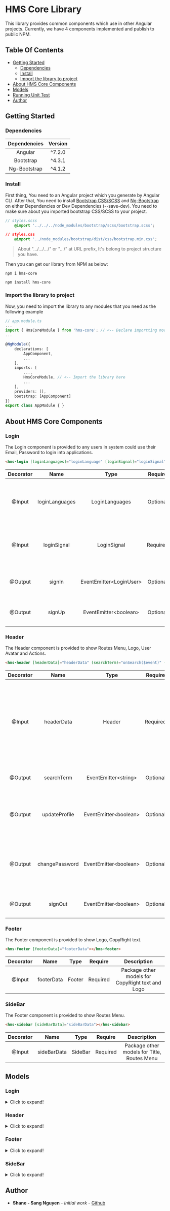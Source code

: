# HMS Core Library

This library provides common components which use in other Angular projects. Currently, we have 4 components implemented and publish to public NPM.

## Table Of Contents

* [Getting Started](#getting-started)
    * [Dependencies](#dependencies)
    * [Install](#install)
    * [Import the library to project](#import-the-library-to-project)
* [About HMS Core Components](#about-hms-core-components)
* [Models](#models)
* [Running Unit Test](#running-unit-test)
* [Author](#author)


## Getting Started

### Dependencies 
| Dependencies  | Version        | 
| :-----------: |:--------------:|
| Angular       | ^7.2.0         |
| Bootstrap     | ^4.3.1         |
| Ng-Bootstrap  | ^4.1.2         |

### Install

First thing, You need to an Angular project which you generate by Angular CLI.
After that, You need to install [Bootstrap CSS/SCSS](https://www.npmjs.com/package/bootstrap) and [Ng-Bootstrap](https://github.com/ng-bootstrap/ng-bootstrap) on either Dependencies or Dev Dependencies (--save-dev). You need to make sure about you imported bootstrap CSS/SCSS to your project.
```scss
// styles.scss
    @import '../../../node_modules/bootstrap/scss/bootstrap.scss';
```
```css
// styles.css
    @import '../node_modules/bootstrap/dist/css/bootstrap.min.css';
```
> About ".../.../.../" or ".../" at URL prefix, It's belong to project structure you have.

Then you can get our library from NPM as below:
```shell
npm i hms-core
```
```shell
npm install hms-core
```

### Import the library to project

Now, you need to import the library to any modules that you need as the following example
```ts
// app.module.ts
...
import { HmsCoreModule } from 'hms-core'; // <-- Declare importting module from hms-core here
...

@NgModule({
    declarations: [
        AppComponent,
        ...
    ],
    imports: [
        ...,
        HmsCoreModule, // <-- Import the library here
        ...
    ],
    providers: [],
    bootstrap: [AppComponent]
})
export class AppModule { }
```
## About HMS Core Components

### Login

The Login component is provided to any users in system could use their Email, Password to login into applications.

```html
<hms-login [loginLanguages]="loginLanguage" [loginSignal]="loginSignal" (signIn)="onSignIn($event)" (signOut)="onSignOut()"></hms-login>
```
| Decorator | Name | Type | Require | Description |
|:--------:|:-------:|:--------:|:--------:|:-----------:|
| @Input | loginLanguages | LoginLanguages | Optional | Support multiple languages (i18n) for texts, labels in Login Component |
| @Input | loginSignal | LoginSignal | Required | Get signal from external about login valid or invalid |
| @Output | signIn | EventEmitter\<LoginUser\> | Optional | Emit LoginUser instance to external component |
| @Output | signUp | EventEmitter\<boolean\> | Optional | Emit signal boolean to external component |

### Header

The Header component is provided to show Routes Menu, Logo, User Avatar and Actions.

```html
<hms-header [headerData]="headerData" (searchTerm)="onSearch($event)" (updateProfile)="onUpdateProfile()" (changePassword)="onChangePassword()" (signOut)="onSignOut()"></hms-header>
```
| Decorator | Name | Type | Require | Description |
|:--------:|:-------:|:--------:|:--------:|:-----------:|
| @Input | headerData | Header | Required | Package other models need for header. As Logo, Title, Routes Menu, Multiple Languages for User Menu and so on |
| @Output | searchTerm | EventEmitter\<string\> | Optional | Emit a string from search input |
| @Output | updateProfile | EventEmitter\<boolean\> | Optional | Emit signal about user would like to navigate to "Profile" page to update info |
| @Output | changePassword | EventEmitter\<boolean\> | Optional | Emit signal about user would like to navigate to "Change Password" page to update info |
| @Output | signOut | EventEmitter\<boolean\> | Optional | Emit signal about user would like to sign out |

### Footer

The Footer component is provided to show Logo, CopyRight text.

```html
<hms-footer [footerData]="footerData"></hms-footer>
```
| Decorator | Name | Type | Require | Description |
|:--------:|:-------:|:--------:|:--------:|:-----------:|
| @Input | footerData | Footer | Required | Package other models for CopyRight text and Logo |

### SideBar

The Footer component is provided to show Routes Menu.

```html
<hms-sidebar [sideBarData]="sideBarData"></hms-sidebar>
```
| Decorator | Name | Type | Require | Description |
|:--------:|:-------:|:--------:|:--------:|:-----------:|
| @Input | sideBarData | SideBar | Required | Package other models for Title, Routes Menu |

## Models

### Login

<details>
<summary>Click to expand!</summary>

```shell
//login-languages.model.ts

---LoginLanguages CLASS
-------title?: string;
-------emailLabel?: string;
-------passwordLabel?: string;
-------signInText?: string;
-------signUpText?: string;
-------signUpIntroText?: string;
-------invalidEmailMessageText?: string;
```

```shell
//login-signal.model.ts

---LoginSignal CLASS
-------isValid: string;
-------invalidMessage: string;
```

```shell
//login-user.model.ts

---LoginUser CLASS
-------email: string;
-------password: string;
```
</details>

### Header

<details>
<summary>Click to expand!</summary>

```shell
//header.model.ts

---Header CLASS
-------logo: Logo;
-------title: string;
-------menu: MenuItem[];
-------user: User;
-------userMenuLanguage: UserMenuLanguage;
```

```shell
//logo.model.ts

---Logo CLASS
-------imgUrl: string;
-------alt: string;
-------homePageUrl: string;
```

```shell
//menu-item.model.ts

---MenuItem CLASS
-------displayText: string;
-------url: string;
```

```shell
//user-menu-language.model.ts

---UserMenuLanguage CLASS
-------profile: Logo;
-------changePassword: string;
-------signOut: MenuItem[];
```

```shell
//user.model.ts

---User CLASS
-------firstName: string;
-------lastName: string;
-------email: string;
-------user: string;
```
</details>

### Footer

<details>
<summary>Click to expand!</summary>

```shell
//footer.model.ts

---Footer CLASS
-------copyRightText: string;
-------logo: Logo;
```
</details>

### SideBar

<details>
<summary>Click to expand!</summary>

```shell
//sidebar.model.ts

---SideBar CLASS
-------title: string;
-------menu: string;
```
</details>

## Author
* **Shane - Sang Nguyen** - *Initial work* - [Github](https://github.com/SangNguyenOSD)
